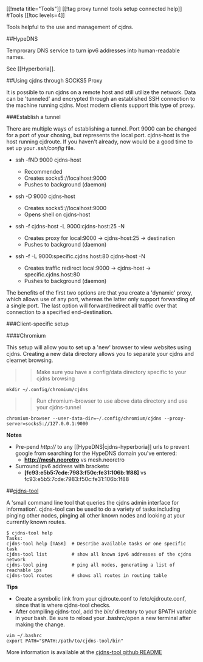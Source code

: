 [[!meta title="Tools"]]
[[!tag proxy tunnel tools setup connected help]]
#Tools
[[!toc levels=4]]

Tools helpful to the use and management of cjdns.


##HypeDNS

Temprorary DNS service to turn ipv6 addresses into human-readable names.

See [[Hyperboria]].


##Using cjdns through SOCKS5 Proxy

It is possible to run cjdns on a remote host and still utilize the network.  Data can be 'tunneled' and encrypted through an established SSH connection to the machine running cjdns.  Most modern clients support this type of proxy.

###Establish a tunnel

There are multiple ways of establishing a tunnel. Port 9000 can be changed for a port of your chosing, but represents the local port.  cjdns-host is the host running cjdroute.  If you haven't already, now would be a good time to set up your *.ssh/config* file.

* ssh -fND 9000 cjdns-host
	* Recommended
	* Creates socks5://localhost:9000
	* Pushes to background (daemon)

* ssh -D 9000 cjdns-host
	* Creates socks5://localhost:9000
	* Opens shell on cjdns-host

* ssh -f cjdns-host -L 9000:cjdns-host:25 -N
	* Creates proxy for local:9000 -> cjdns-host:25 -> destination
	* Pushes to background (daemon)

* ssh -f -L 9000:specific.cjdns.host:80 cjdns-host -N
	* Creates traffic redirect local:9000 -> cjdns-host -> specific.cjdns.host:80
	* Pushes to background (daemon)


The benefits of the first two options are that you create a 'dynamic' proxy, which allows use of any port, whereas the latter only support forwarding of a single port.  The last option will forward/redirect all traffic over that connection to a specified end-destination.

###Client-specific setup

####Chromium

This setup will allow you to set up a 'new' browser to view websites using cjdns.  Creating a new data directory allows you to separate your cjdns and clearnet browsing.

>> Make sure you have a config/data directory specific to your cjdns browsing

	mkdir ~/.config/chromium/cjdns

>> Run chromium-browser to use above data directory and use your cjdns-tunnel

	chromium-browser --user-data-dir=~/.config/chromium/cjdns --proxy-server=socks5://127.0.0.1:9000

**Notes**

* Pre-pend *http://* to any [[HypeDNS|cjdns-hyperboria]] urls to prevent google from searching for the HypeDNS domain you've entered:
	* **http://mesh.neoretro** vs mesh.neoretro
* Surround ipv6 address with brackets:
	* **[fc93:e5b5:7cde:7983:f50c:fe31:106b:1f88]** vs fc93:e5b5:7cde:7983:f50c:fe31:106b:1f88


##[cjdns-tool](https://github.com/kechagia/cjdns-tool)

A 'small command line tool that queries the cjdns admin interface for information'.  cjdns-tool can be used to do a variety of tasks including pinging other nodes, pinging all other known nodes and looking at your currently known routes.

	$ cjdns-tool help
	Tasks:
	cjdns-tool help [TASK]  # Describe available tasks or one specific task
	cjdns-tool list         # show all known ipv6 addresses of the cjdns network
	cjdns-tool ping         # ping all nodes, generating a list of reachable ips
	cjdns-tool routes       # shows all routes in routing table

**Tips**

* Create a symbolic link from your cjdroute.conf to /etc/cjdroute.conf, since that is where cjdns-tool checks.
* After compiling cjdns-tool, add the *bin/* directory to your $PATH variable in your bash. Be sure to reload your .bashrc/open a new terminal after making the change.

<span style="display:none">&nbsp;</span>

	vim ~/.bashrc
	export PATH="$PATH:/path/to/cjdns-tool/bin"

More information is available at the [cjdns-tool github README](https://github.com/kechagia/cjdns-tool)
